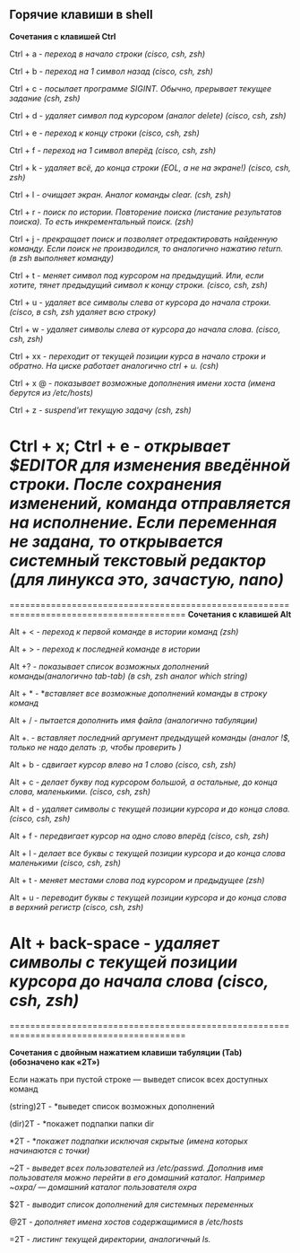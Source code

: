 ## Горячие клавиши в shell

**Сочетания с клавишей Ctrl**

Ctrl + a - *переход в начало строки (cisco, csh, zsh)*

Ctrl + b - *переход на 1 символ назад (cisco, csh, zsh)*

Ctrl + c - *посылает программе SIGINT. Обычно, прерывает текущее задание (csh, zsh)*

Ctrl + d - *удаляет символ под курсором (аналог delete) (cisco, csh, zsh)*

Ctrl + e - *переход к концу строки (cisco, csh, zsh)*

Ctrl + f - *переход на 1 символ вперёд (cisco, csh, zsh)*

Ctrl + k - *удаляет всё, до конца строки (EOL, а не на экране!) (cisco, csh, zsh)*

Ctrl + l - *очищает экран. Аналог команды clear. (csh, zsh)*

Ctrl + r - *поиск по истории. Повторение поиска (листание результатов поиска). То есть инкрементальный поиск. (zsh)*

Ctrl + j - *прекращает поиск и позволяет отредактировать найденную команду. Если поиск не производился, то аналогично нажатию return. (в zsh выполняет команду)*

Ctrl + t - *меняет символ под курсором на предыдущий. Или, если хотите, тянет предыдущий символ к концу строки. (cisco, csh, zsh)*

Ctrl + u - *удаляет все символы слева от курсора до начала строки. (cisco, в csh, zsh удаляет всю строку)*

Ctrl + w - *удаляет символы слева от курсора до начала слова. (cisco, csh, zsh)*

Ctrl + xx - *переходит от текущей позиции курса в начало строки и обратно. На циске работает аналогично ctrl + u. (csh)*

Ctrl + x @ - *показывает возможные дополнения имени хоста (имена берутся из /etc/hosts)*

Ctrl + z - *suspend'ит текущую задачу (csh, zsh)*

Ctrl + x; Ctrl + e - *открывает $EDITOR для изменения введённой строки. После сохранения изменений, команда отправляется на исполнение. Если переменная не задана, то открывается системный текстовый редактор (для линукса это, зачастую, nano)*
========================================================================================
========================================================================================
**Сочетания с клавишей Alt**

Alt + < - *переход к первой команде в истории команд (zsh)*

Alt + > - *переход к последней команде в истории*

Alt +? - *показывает список возможных дополнений команды(аналогично tab-tab) (в csh, zsh аналог which string)*

Alt + * - **вставляет все возможные дополнений команды в строку команд*

Alt + / - *пытается дополнить имя файла (аналогично табуляции)*

Alt +. - *вставляет последний аргумент предыдущей команды (аналог !$, только не надо делать :p, чтобы проверить )*

Alt + b - *сдвигает курсор влево на 1 слово (cisco, csh, zsh)*

Alt + c - *делает букву под курсором большой, а остальные, до конца слова, маленькими. (cisco, csh, zsh)*

Alt + d - *удаляет символы с текущей позиции курсора и до конца слова. (cisco, csh, zsh)*

Alt + f - *передвигает курсор на одно слово вперёд (cisco, csh, zsh)*

Alt + l - *делает все буквы с текущей позиции курсора и до конца слова маленькими (cisco, csh, zsh)*

Alt + t - *меняет местами слова под курсором и предыдущее (zsh)*

Alt + u - *переводит буквы с текущей позиции курсора и до конца слова в верхний регистр (cisco, csh, zsh)*

Alt + back-space - *удаляет символы с текущей позиции курсора до начала слова (cisco, csh, zsh)*
========================================================================================
========================================================================================
 
**Сочетания с двойным нажатием клавиши табуляции (Tab) (обозначено как «2Т»)**

Если нажать при пустой строке — выведет список всех доступных команд

(string)2T - *выведет список возможных дополнений

(dir)2T - *покажет подпапки папки dir

*2T - **покажет подпапки исключая скрытые (имена которых начинаются с точки)*

~2T - *выведет всех пользователей из /etc/passwd. Дополнив имя пользователя можно перейти в его домашний каталог. Например ~oxpa/ — домашний каталог пользователя oxpa*

$2T - *выводит список дополнений для системных переменных*

@2T - *дополняет имена хостов содержащимися в /etc/hosts*

=2T - *листинг текущей директории, аналогичный ls.*
